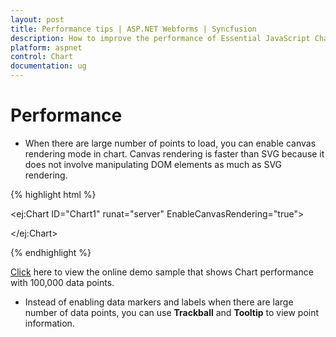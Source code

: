 ```yaml
---
layout: post
title: Performance tips | ASP.NET Webforms | Syncfusion
description: How to improve the performance of Essential JavaScript Chart
platform: aspnet
control: Chart
documentation: ug
---
```


# Performance 

* When there are large number of points to load, you can enable canvas rendering mode in chart. Canvas rendering is faster than SVG because it does not involve manipulating DOM elements as much as SVG rendering.   

{% highlight html %}

<ej:Chart ID="Chart1" runat="server" EnableCanvasRendering="true"> 
   
</ej:Chart>

{% endhighlight %}

[Click](http://asp.syncfusion.com/demos/web/chart/loadpoints.aspx) here to view the online demo sample that shows Chart performance with 100,000 data points.


* Instead of enabling data markers and labels when there are large number of data points, you can use **Trackball** and **Tooltip** to view point information.

